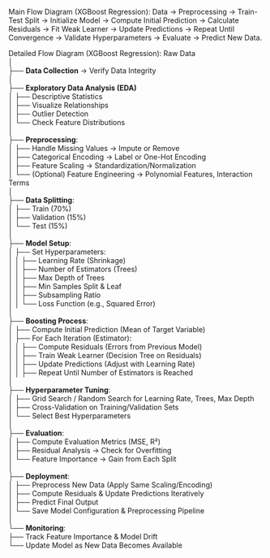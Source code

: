 Main Flow Diagram (XGBoost Regression):
Data → Preprocessing → Train-Test Split → Initialize Model → Compute Initial Prediction → Calculate Residuals → Fit Weak Learner → Update Predictions → Repeat Until Convergence → Validate Hyperparameters → Evaluate → Predict New Data.

Detailed Flow Diagram (XGBoost Regression):
Raw Data  
│  
├── **Data Collection** → Verify Data Integrity  
│  
├── **Exploratory Data Analysis (EDA)**  
│   ├── Descriptive Statistics  
│   ├── Visualize Relationships  
│   ├── Outlier Detection  
│   └── Check Feature Distributions  
│  
├── **Preprocessing**:  
│   ├── Handle Missing Values → Impute or Remove  
│   ├── Categorical Encoding → Label or One-Hot Encoding  
│   ├── Feature Scaling → Standardization/Normalization  
│   └── (Optional) Feature Engineering → Polynomial Features, Interaction Terms  
│  
├── **Data Splitting**:  
│   ├── Train (70%)  
│   ├── Validation (15%)  
│   └── Test (15%)  
│  
├── **Model Setup**:  
│   ├── Set Hyperparameters:  
│   │   ├── Learning Rate (Shrinkage)  
│   │   ├── Number of Estimators (Trees)  
│   │   ├── Max Depth of Trees  
│   │   ├── Min Samples Split & Leaf  
│   │   ├── Subsampling Ratio  
│   │   └── Loss Function (e.g., Squared Error)  
│  
├── **Boosting Process**:  
│   ├── Compute Initial Prediction (Mean of Target Variable)  
│   ├── For Each Iteration (Estimator):  
│   │   ├── Compute Residuals (Errors from Previous Model)  
│   │   ├── Train Weak Learner (Decision Tree on Residuals)  
│   │   ├── Update Predictions (Adjust with Learning Rate)  
│   │   ├── Repeat Until Number of Estimators is Reached  
│  
├── **Hyperparameter Tuning**:  
│   ├── Grid Search / Random Search for Learning Rate, Trees, Max Depth  
│   ├── Cross-Validation on Training/Validation Sets  
│   └── Select Best Hyperparameters  
│  
├── **Evaluation**:  
│   ├── Compute Evaluation Metrics (MSE, R²)  
│   ├── Residual Analysis → Check for Overfitting  
│   └── Feature Importance → Gain from Each Split  
│  
├── **Deployment**:  
│   ├── Preprocess New Data (Apply Same Scaling/Encoding)  
│   ├── Compute Residuals & Update Predictions Iteratively  
│   ├── Predict Final Output  
│   └── Save Model Configuration & Preprocessing Pipeline  
│  
└── **Monitoring**:  
    ├── Track Feature Importance & Model Drift  
    └── Update Model as New Data Becomes Available